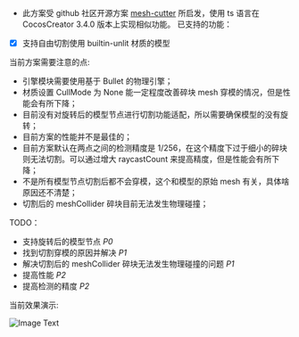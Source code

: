 - 此方案受 github 社区开源方案 [mesh-cutter](https://github.com/hugoscurti/mesh-cutter) 所启发，使用 ts 语言在 CocosCreator 3.4.0 版本上实现相似功能。
已支持的功能：

- [x] 支持自由切割使用 builtin-unlit 材质的模型

当前方案需要注意的点:
- 引擎模块需要使用基于 Bullet 的物理引擎；
- 材质设置 CullMode 为 None 能一定程度改善碎块 mesh 穿模的情况，但是性能会有所下降；
- 目前没有对旋转后的模型节点进行切割功能适配，所以需要确保模型的没有旋转；
- 目前方案的性能并不是最佳的；
- 目前方案默认在两点之间的检测精度是 1/256，在这个精度下过于细小的碎块则无法切割。可以通过增大 raycastCount 来提高精度，但是性能会有所下降；
- 不是所有模型节点切割后都不会穿模，这个和模型的原始 mesh 有关，具体啥原因还不清楚；
- 切割后的 meshCollider 碎块目前无法发生物理碰撞；

TODO：
- 支持旋转后的模型节点 *P0*
- 找到切割穿模的原因并解决 *P1*
- 解决切割后的 meshCollider 碎块无法发生物理碰撞的问题 *P1*
- 提高性能 *P2*
- 提高检测的精度 *P2*

当前效果演示:

![Image Text](https://github.com/cocos-creator/CococsCreator-public-technology-solutions/blob/3.4.0-release/gif/20220120/20220120001.gif)
